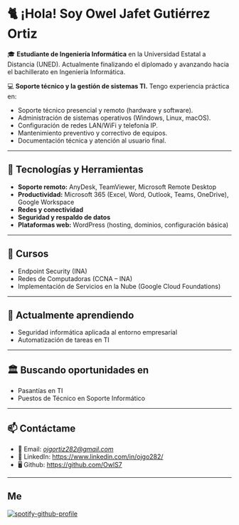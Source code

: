 # 🐈 ¡Hola! Soy Owel Jafet Gutiérrez Ortiz  

🎓 **Estudiante de Ingeniería Informática** en la Universidad Estatal a Distancia (UNED). Actualmente finalizando el diplomado y avanzando hacia el bachillerato en Ingeniería Informática.  

💻 **Soporte técnico y la gestión de sistemas TI.** Tengo experiencia práctica en:  
- Soporte técnico presencial y remoto (hardware y software).  
- Administración de sistemas operativos (Windows, Linux, macOS).  
- Configuración de redes LAN/WiFi y telefonía IP.  
- Mantenimiento preventivo y correctivo de equipos.  
- Documentación técnica y atención al usuario final.  

---

## 🔧 Tecnologías y Herramientas  
- **Soporte remoto:** AnyDesk, TeamViewer, Microsoft Remote Desktop  
- **Productividad:** Microsoft 365 (Excel, Word, Outlook, Teams, OneDrive), Google Workspace  
- **Redes y conectividad**  
- **Seguridad y respaldo de datos**  
- **Plataformas web:** WordPress (hosting, dominios, configuración básica)  

---

## 📓 Cursos
- Endpoint Security (INA)  
- Redes de Computadoras (CCNA – INA)  
- Implementación de Servicios en la Nube (Google Cloud Foundations)  

---

## 🚄 Actualmente aprendiendo  
- Seguridad informática aplicada al entorno empresarial  
- Automatización de tareas en TI  

---

## 🏛️ Buscando oportunidades en  
- Pasantías en TI  
- Puestos de Técnico en Soporte Informático

---

## 📫 Contáctame  
- 📧 Email: *ojgortiz282@gmail.com*  
- 💼 LinkedIn: https://www.linkedin.com/in/ojgo282/ 
- 🖥️ Github: https://github.com/OwlS7

---

## Me
[![spotify-github-profile](https://spotify-github-profile.kittinanx.com/api/view?uid=22sh77h65yyl6c4vyuzyxqyyq&cover_image=true&theme=novatorem&show_offline=false&background_color=121212&interchange=false&bar_color=53b14f&bar_color_cover=false)](https://github.com/kittinan/spotify-github-profile)
